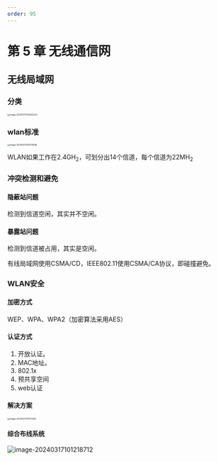 ```yaml
---
order: 95
---
```


# 第 5 章 无线通信网

## 无线局域网

### 分类

<img src="https://gitlab.com/loveagri/pic/-/raw/main/2024-03-17/09/83634_image-20240317092942232.png" alt="image-20240317092942232" style="zoom:33%;" />

### wlan标准

<img src="https://gitlab.com/loveagri/pic/-/raw/main/2024-03-17/09/72974_image-20240317093215698.png" alt="image-20240317093215698" style="zoom: 33%;" />

WLAN如果工作在2.4GH<sub>2</sub>，可划分出14个信道，每个信道为22MH<sub>2</sub>

### 冲突检测和避免

#### 隐蔽站问题

检测到信道空闲，其实并不空闲。

#### 暴露站问题

检测到信道被占用，其实是空闲。

有线局域网使用CSMA/CD，IEEE802.11使用CSMA/CA协议，即碰撞避免。

### WLAN安全

#### 加密方式

WEP、WPA、WPA2（加密算法采用AES）

#### 认证方式

1. 开放认证。
2. MAC地址。
3. 802.1x
4. 预共享空间
5. web认证

#### 解决方案

<img src="https://gitlab.com/loveagri/pic/-/raw/main/2024-03-17/10/33245_image-20240317100711382.png" alt="image-20240317100711382" style="zoom:33%;" />

#### 综合布线系统

![image-20240317101218712](https://gitlab.com/loveagri/pic/-/raw/main/2024-03-17/10/28187_image-20240317101218712.png)
